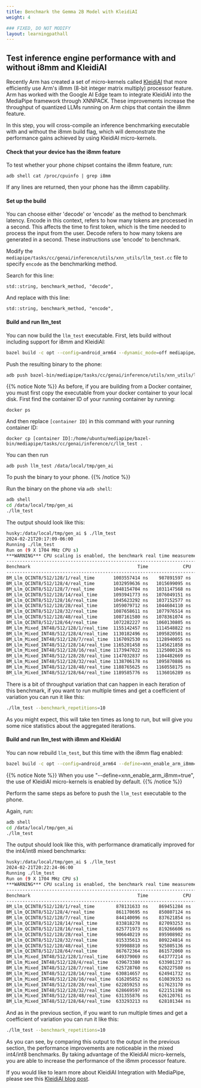 ```yaml
---
title: Benchmark the Gemma 2B Model with KleidiAI
weight: 4

### FIXED, DO NOT MODIFY
layout: learningpathall
---
```


## Test inference engine performance with and without i8mm and KleidiAI

Recently Arm has created a set of micro-kernels called [KleidiAI](https://gitlab.arm.com/kleidi/kleidiai) that more efficiently use Arm's i8mm (8-bit integer matrix multiply) processor feature. Arm has worked with the Google AI Edge team to integrate KleidiAI into the MediaPipe framework through XNNPACK. These improvements increase the throughput of quantized LLMs running on Arm chips that contain the i8mm feature.

In this step, you will cross-compile an inference benchmarking executable with and without the i8mm build flag, which will demonstrate the performance gains achieved by using KleidiAI micro-kernels.

#### Check that your device has the i8mm feature

To test whether your phone chipset contains the i8mm feature, run:

```
adb shell cat /proc/cpuinfo | grep i8mm
```

If any lines are returned, then your phone has the i8mm capability.


#### Set up the build

You can choose either 'decode' or 'encode' as the method to benchmark latency. Encode in this context, refers to how many tokens are processed in a second. This affects the time to first token, which is the time needed to process the input from the user. Decode refers to how many tokens are generated in a second. These instructions use 'encode' to benchmark.

Modify the `mediapipe/tasks/cc/genai/inference/utils/xnn_utils/llm_test.cc` file to specify `encode` as the benchmarking method. 

Search for this line:

```
std::string, benchmark_method, "decode",
```

And replace with this line:

```
std::string, benchmark_method, "encode",
```

#### Build and run llm_test 

You can now build the `llm_test` executable. First, lets build without including support for i8mm and KleidiAI:

```bash
bazel build -c opt --config=android_arm64 --dynamic_mode=off mediapipe/tasks/cc/genai/inference/utils/xnn_utils:llm_test
```

Push the resulting binary to the phone:

```bash
adb push bazel-bin/mediapipe/tasks/cc/genai/inference/utils/xnn_utils/llm_test /data/local/tmp/gen_ai
```

{{% notice Note %}}
As before, if you are building from a Docker container, you must first copy the executable from your docker container to your local disk. First find the container ID of your running container by running:

```
docker ps
```

And then replace `[container ID]` in this command with your running container ID:

```
docker cp [container ID]:/home/ubuntu/mediapipe/bazel-bin/mediapipe/tasks/cc/genai/inference/c/llm_test .
```

You can then run

```
adb push llm_test /data/local/tmp/gen_ai
```

To push the binary to your phone.
{{% /notice %}}

Run the binary on the phone via `adb shell`:

```bash
adb shell
cd /data/local/tmp/gen_ai
./llm_test
```

The output should look like this:

```bash
husky:/data/local/tmp/gen_ai $ ./llm_test
2024-02-21T20:17:09-06:00
Running ./llm_test
Run on (9 X 1704 MHz CPU s)
***WARNING*** CPU scaling is enabled, the benchmark real time measurements may be noisy and will incur extra overhead.
--------------------------------------------------------------------------------------------------
Benchmark                                        Time             CPU   Iterations UserCounters...
--------------------------------------------------------------------------------------------------
BM_Llm_QCINT8/512/128/1/real_time       1003557414 ns    987891597 ns            1 items_per_second=127.546/s
BM_Llm_QCINT8/512/128/4/real_time       1032959636 ns   1015699095 ns            1 items_per_second=123.916/s
BM_Llm_QCINT8/512/128/7/real_time       1048154704 ns   1031147568 ns            1 items_per_second=122.119/s
BM_Llm_QCINT8/512/128/14/real_time      1093941773 ns   1076049151 ns            1 items_per_second=117.008/s
BM_Llm_QCINT8/512/128/16/real_time      1045623292 ns   1037152577 ns            1 items_per_second=122.415/s
BM_Llm_QCINT8/512/128/28/real_time      1059079712 ns   1044604110 ns            1 items_per_second=120.86/s
BM_Llm_QCINT8/512/128/32/real_time      1087658611 ns   1077976514 ns            1 items_per_second=117.684/s
BM_Llm_QCINT8/512/128/48/real_time      1087161580 ns   1078361074 ns            1 items_per_second=117.738/s
BM_Llm_QCINT8/512/128/64/real_time      1072282227 ns   1060130805 ns            1 items_per_second=119.372/s
BM_Llm_Mixed_INT48/512/128/1/real_time  1155142457 ns   1114548822 ns            1 items_per_second=110.809/s
BM_Llm_Mixed_INT48/512/128/4/real_time  1130182496 ns   1095820501 ns            1 items_per_second=113.256/s
BM_Llm_Mixed_INT48/512/128/7/real_time  1167092530 ns   1128940055 ns            1 items_per_second=109.674/s
BM_Llm_Mixed_INT48/512/128/14/real_time 1165201458 ns   1145621858 ns            1 items_per_second=109.852/s
BM_Llm_Mixed_INT48/512/128/16/real_time 1173947022 ns   1125000126 ns            1 items_per_second=109.034/s
BM_Llm_Mixed_INT48/512/128/28/real_time 1147032837 ns   1104482669 ns            1 items_per_second=111.592/s
BM_Llm_Mixed_INT48/512/128/32/real_time 1138706178 ns   1095870886 ns            1 items_per_second=112.408/s
BM_Llm_Mixed_INT48/512/128/48/real_time 1188765625 ns   1160558175 ns            1 items_per_second=107.675/s
BM_Llm_Mixed_INT48/512/128/64/real_time 1189585776 ns   1136016289 ns            1 items_per_second=107.6/s
```

There is a bit of throughput variation that can happen in each iteration of this benchmark, if you want to run multiple times and get a coefficient of variation you can run it like this:

```bash
./llm_test --benchmark_repetitions=10
```

As you might expect, this will take ten times as long to run, but will give you some nice statistics about the aggregated iterations.

#### Build and run llm_test with i8mm and KleidiAI

You can now rebuild `llm_test`, but this time with the i8mm flag enabled:

```bash
bazel build -c opt --config=android_arm64 --define=xnn_enable_arm_i8mm=true --dynamic_mode=off mediapipe/tasks/cc/genai/inference/utils/xnn_utils:llm_test
```
{{% notice Note %}}
When you use "--define=xnn_enable_arm_i8mm=true", the use of KleidiAI micro-kernels is enabled by default. 
{{% /notice %}}


Perform the same steps as before to push the `llm_test` executable to the phone.

Again, run:

```bash
adb shell
cd /data/local/tmp/gen_ai
./llm_test
```

The output should look like this, with performance dramatically improved for the int4/int8 mixed benchmarks:

```bash
husky:/data/local/tmp/gen_ai $ ./llm_test
2024-02-21T20:22:24-06:00
Running ./llm_test
Run on (9 X 1704 MHz CPU s)
***WARNING*** CPU scaling is enabled, the benchmark real time measurements may be noisy and will incur extra overhead.
--------------------------------------------------------------------------------------------------
Benchmark                                        Time             CPU   Iterations UserCounters...
--------------------------------------------------------------------------------------------------
BM_Llm_QCINT8/512/128/1/real_time        878131633 ns    869451284 ns            1 items_per_second=145.764/s
BM_Llm_QCINT8/512/128/4/real_time        861170695 ns    850807124 ns            1 items_per_second=148.635/s
BM_Llm_QCINT8/512/128/7/real_time        844140096 ns    837621854 ns            1 items_per_second=151.634/s
BM_Llm_QCINT8/512/128/14/real_time       833818278 ns    827093253 ns            1 items_per_second=153.511/s
BM_Llm_QCINT8/512/128/16/real_time       825771973 ns    819266606 ns            1 items_per_second=155.006/s
BM_Llm_QCINT8/512/128/28/real_time       906640219 ns    895908902 ns            1 items_per_second=141.181/s
BM_Llm_QCINT8/512/128/32/real_time       815335613 ns    809224814 ns            1 items_per_second=156.991/s
BM_Llm_QCINT8/512/128/48/real_time       939988810 ns    925805136 ns            1 items_per_second=136.172/s
BM_Llm_QCINT8/512/128/64/real_time       867672364 ns    861572060 ns            1 items_per_second=147.521/s
BM_Llm_Mixed_INT48/512/128/1/real_time   649379069 ns    643777214 ns            1 items_per_second=197.111/s
BM_Llm_Mixed_INT48/512/128/4/real_time   639673380 ns    633901237 ns            1 items_per_second=200.102/s
BM_Llm_Mixed_INT48/512/128/7/real_time   625728760 ns    620227580 ns            1 items_per_second=204.561/s
BM_Llm_Mixed_INT48/512/128/14/real_time  630814657 ns    624941732 ns            1 items_per_second=202.912/s
BM_Llm_Mixed_INT48/512/128/16/real_time  616205852 ns    610839353 ns            1 items_per_second=207.723/s
BM_Llm_Mixed_INT48/512/128/28/real_time  622859253 ns    617623170 ns            1 items_per_second=205.504/s
BM_Llm_Mixed_INT48/512/128/32/real_time  628669597 ns    622151198 ns            1 items_per_second=203.605/s
BM_Llm_Mixed_INT48/512/128/48/real_time  631355876 ns    626120761 ns            1 items_per_second=202.738/s
BM_Llm_Mixed_INT48/512/128/64/real_time  633293213 ns    628101344 ns            1 items_per_second=202.118/s
```

And as in the previous section, if you want to run multiple times and get a coefficient of variation you can run it like this:

```bash
./llm_test --benchmark_repetitions=10
```

As you can see, by comparing this output to the output in the previous section, the performance improvements are noticeable in the mixed int4/int8 benchmarks. By taking advantage of the KleidiAI micro-kernels, you are able to increase the performance of the i8mm processor feature.

If you would like to learn more about KleidiAI Integration with MediaPipe, please see this [KleidiAI blog post](https://newsroom.arm.com/blog/kleidiai-integration-mediapipe).
